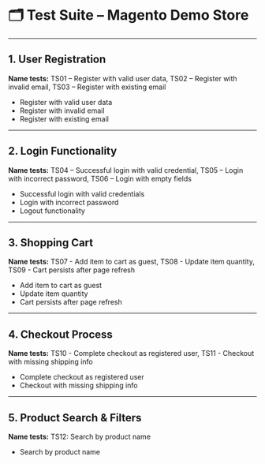 # 🗂 Test Suite – Magento Demo Store

---

## 1. User Registration
**Name tests:** TS01 – Register with valid user data,
TS02 – Register with invalid email,
TS03 – Register with existing email

- Register with valid user data  
- Register with invalid email  
- Register with existing email  

---

## 2. Login Functionality  
**Name tests:** TS04 – Successful login with valid credential,
TS05 – Login with incorrect password,
TS06 – Login with empty fields

- Successful login with valid credentials  
- Login with incorrect password  
- Logout functionality  

---

## 3. Shopping Cart  
**Name tests:** TS07 - Add item to cart as guest,
TS08 - Update item quantity,
TS09 - Cart persists after page refresh

- Add item to cart as guest  
- Update item quantity  
- Cart persists after page refresh  

---

## 4. Checkout Process 
**Name tests:** TS10 - Complete checkout as registered user,
TS11 - Checkout with missing shipping info
- Complete checkout as registered user  
- Checkout with missing shipping info  

---

## 5. Product Search & Filters
**Name tests:** TS12: Search by product name
- Search by product name  
